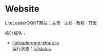 # Website

LiteLoaderQQNT网站：主页 · 文档 · 教程 · 开发

临时域名：
- [liteloaderqqnt.github.io](https://liteloaderqqnt.github.io/)\
运行状态：[![status](https://status.mukapp.top/api/badge/9/status)](https://status.mukapp.top/status)
